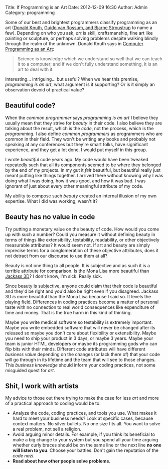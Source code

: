 Title: If Programming is an Art
Date: 2012-12-09 16:30
Author: Admin
Category: programming

Some of our best and brightest programmers classify programming as an
art ([Donald Knuth][], [Guido van Rossum, and Bjarne Stroustrup][] to
name a few). Depending on who you ask, *art* is skill, craftsmanship,
fine art like painting or sculpture, or perhaps solving problems despite
walking blindly through the realm of the unknown. Donald Knuth says in
[Computer Programming as an Art][Donald Knuth]:

> Science is knowledge which we understand so well that we can teach it
> to a computer; and if we don't fully understand something, it is an
> art to deal with it.

Interesting... intriguing... but useful? When we hear this premise,
*programming is an art*, what argument is it supporting? Or is it simply
an observation devoid of practical value?

## Beautiful code?

When the *common programmer* says *programming is an art* I believe they
usually mean that they strive for *beauty* in their code. I also believe
they are talking about the result, which is the *code*, not the process,
which is the *programming*. I also define *common programmers* as
programmers who are common in their field. They won't be writing any
books and probably not speaking at any conferences but they're smart
folks, have significant experience, and they get a lot done. I would put
myself in this group.

I wrote *beautiful* code years ago. My code would have been tweaked
repeatedly such that all its components seemed to be where they belonged
by the end of my projects. In my gut it *felt* beautiful, but beautiful
really just meant putting like things together. I arrived there without
knowing why I was doing what I was doing, how it was good, and how it
was bad. I was ignorant of just about every other meaningful attribute
of my code.

My ability to compose such *beauty* created an internal illusion of my
own expertise. What I did was working, wasn't it?

## Beauty has no value in code

Try putting a monetary value on the beauty of code. How would you come
up with such a number? Could you measure it without defining beauty in
terms of things like extensibility, testability, readability, or other
objectively measurable attributes? It would seem not. If art and beauty
are simply imprecise terms for a conglomeration of these objective
attributes, does it not detract from our discourse to use them at all?

Beauty is not one thing to all people. It is subjective and as such it
is a terrible attribute for comparison. Is the Mona Lisa more beautiful
than [Jackass 3D][]? I don't know, I'm sick. Really sick.

Since beauty is subjective, anyone could claim that their code is
beautiful and they'd be right and you'd also be right even if you
disagreed. Jackass 3D *is* more beautiful than the Mona Lisa because I
said so. It levels the playing field. Differences in coding practices
become a matter of personal taste with no connection to real world
consequences like expenditure of time and money. That is the true harm
in this kind of thinking.

Maybe you write medical software so testability is extremely important.
Maybe you write embedded software that will never be changed after its
released so maybe you don't care about flexibility or extensibility.
Maybe you need to ship your product in 3 days, or maybe 3 years. Maybe
your team is junior HTML developers or maybe its programming gods who
can flip bits with their minds. Different code attributes will have
different *business value* depending on the changes (or lack there of)
that your code will go through in its lifetime and the team that will
see to those changes. This *business knowledge* should inform your
coding practices, not some misguided quest for *art*.

## Shit, I work with artists

My advice to those out there trying to make the case for less *art* and
more of a practical approach to coding would be to:

-   Analyze the code, coding practices, and tools you use. What makes it
    hard to meet your business needs? Look at specific cases, because
    context matters. No silver bullets. No one size fits all. You want
    to solve a real problem, not sell a religion.
-   Avoid arguing minor details. For example, if you think its
    beneficial to make a big change to your system but you spend all
    your time arguing whether curly braces should be on the same line or
    the next line **no one will listen to you**. Choose your battles.
    Don't gain the reputation of the *code nazi*.
-   **Read about how other people solve problems.**

[Donald Knuth]: http://www.paulgraham.com/knuth.html
[Guido van Rossum, and Bjarne Stroustrup]: http://onlamp.com/pub/a/onlamp/2005/06/30/artofprog.html
[Jackass 3D]: http://www.youtube.com/watch?v=fKwjU_pSSW4
